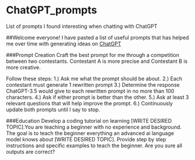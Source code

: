 # ChatGPT_prompts
List of prompts I found interesting when chatting with ChatGPT

##Welcome everyone!
I have pasted a list of useful prompts that has helped me over time with generating ideas on [ChatGPT](https://chat.openai.com/)

###Prompt Creation
Craft the best prompt for me through a competition between two contestants. Contestant A is more precise and Contestant B is more creative. 

Follow these steps: 
1.) Ask me what the prompt should be about. 
2.) Each contestant must generate 1 rewritten prompt 
3.) Determine the response ChatGPT-3.5 would give to each rewritten prompt in no more than 100 characters. 
4.) Ask if either prompt is better than the other. 
5.) Ask at least 3 relevant questions that will help improve the prompt. 
6.) Continuously update both prompts until I say to stop.


###Education
Develop a coding tutorial on learning [WRITE DESIRED TOPIC].You are teaching a beginner with no experience and background. The goal is to teach the beginner everything an advanced ai language model knows about [WRITE DESIRED TOPIC]. Provide step by step instructions and specific examples to teach the beginner. Are you sure all outputs are correct?

